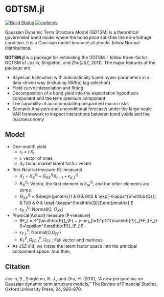 # GDTSM.jl

[![Build Status](https://github.com/econPreference/GDTSM.jl/actions/workflows/CI.yml/badge.svg?branch=main)](https://github.com/econPreference/GDTSM.jl/actions/workflows/CI.yml?query=branch%3Amain)
[![codecov](https://codecov.io/gh/econPreference/GDTSM.jl/branch/main/graph/badge.svg?token=j1mtPiDTgF)](https://codecov.io/gh/econPreference/GDTSM.jl)

Gaussian Dynamic Term Structure Model (GDTSM) is a theoretical government bond model where the bond price satisfies the no-arbitrage condition. It is a Gaussian model because all shocks follow Normal distributions.

**GDTSM.jl** is a package for estimating the GDTSM. I follow three-factor GDTSM of Joslin, Singleton, and Zhu(JSZ, 2011). The major features of the package are

* Bayesian Estimation with automatically tuned hyper-parameters in a data-driven way (including VAR(p) lag selection)
* Yield curve interpolation and fitting
* Decomposition of a bond yield into the expectation hypothesis component and the term premium component
* The capability of accommodating unspanned macro risks
* Scenario Analyses and unconditional forecasts under the large-scale VAR framework to inspect interactions between bond yields and the macroeconomy

## Model

* One-month yield
  * $r_t = \iota'X_t$
  * $\iota$: vector of ones
  * $X_t$: bond market latent factor vector
* Risk Neutral measure (Q-measure)
  * $X_t = K^{\mathbb{Q}}_X + G^{\mathbb{Q}}_{XX}X_{t-1}+\epsilon^{\mathbb{Q}}_{X,t}$
  * $K^{\mathbb{Q}}_X$: Vector, the first element is $k^{\mathbb{Q}}_{\infty}$, and the other elements are zeros.
  * $G^{\mathbb{Q}}_{XX}$ = $\begin{pmatrix}1 & 0 & 0\\0 & \exp[-\kappa^{\mathbb{Q}}] & 1\\0 & 0 & \exp[-\kappa^{\mathbb{Q}}]\end{pmatrix},$
  * $\epsilon^{\mathbb{Q}}_{X,t}$: Normal(O, $\Omega_{XX}$)
* Physical(Actual) measure (P-measure)
  * $F_t = K^{\mathbb{P}}_{F} + \sum_{l=1}^pG^{\mathbb{P}}_{FF,l}F_{t-l}+\epsilon^{\mathbb{P}}_{F,t}$
  * $\epsilon^{\mathbb{P}}_{F,t}$: Normal(O,$\Omega_{FF}$)
  * $K^{\mathbb{P}}_{F}, G^{\mathbb{P}}_{FF,l},\Omega_{FF}$ : Full vector and matrices
* As JSZ did, we rotate the latent factor space into the principal component space. And then, 

## Citation

Joslin, S., Singleton, K. J., and Zhu, H. (2011), “A new perspective on Gaussian dynamic term structure models,” The Review of Financial Studies, Oxford University Press, 24, 926–970.
